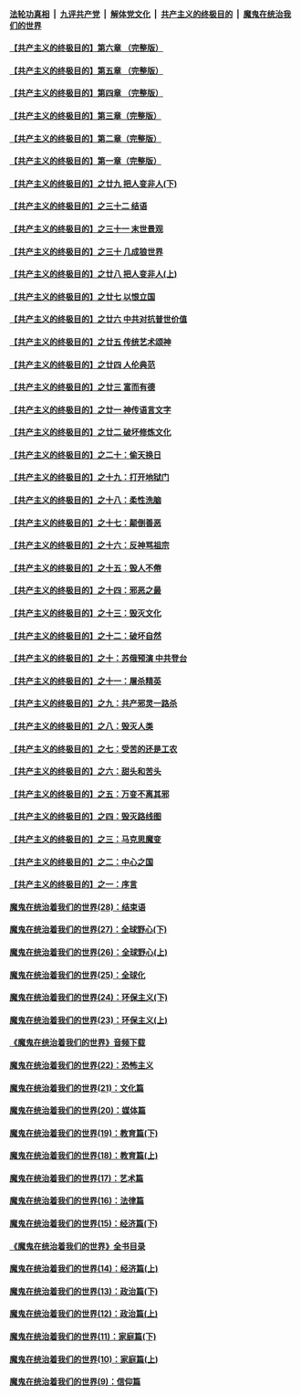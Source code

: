 ####  [法轮功真相](../../../../basic/blob/master/README.md?t=06082031) &nbsp;|&nbsp; [九评共产党](../../../../9ping.md/blob/master/README.md?t=06082031) &nbsp;|&nbsp; [解体党文化](../../../../jtdwh.md/blob/master/README.md?t=06082031)  &nbsp;|&nbsp; [共产主义的终极目的](../../../../gczydzjmd.md/blob/master/README.md?t=06082031) &nbsp;|&nbsp; [魔鬼在统治我们的世界](../../../../mgztzwmdsj.md/blob/master/README.md?t=06082031) 

#### [【共产主义的终极目的】第六章 （完整版）](../pages/nsc422/n11428913.md?t=06082031) 

#### [【共产主义的终极目的】第五章 （完整版）](../pages/nsc422/n11428912.md?t=06082031) 

#### [【共产主义的终极目的】第四章 （完整版）](../pages/nsc422/n11428907.md?t=06082031) 

#### [【共产主义的终极目的】第三章（完整版）](../pages/nsc422/n11428848.md?t=06082031) 

#### [【共产主义的终极目的】第二章（完整版）](../pages/nsc422/n11428831.md?t=06082031) 

#### [【共产主义的终极目的】第一章（完整版）](../pages/nsc422/n11417651.md?t=06082031) 

#### [【共产主义的终极目的】之廿九 把人变非人(下)](../pages/nsc422/n11344140.md?t=06082031) 

#### [【共产主义的终极目的】之三十二 结语](../pages/nsc422/n11360535.md?t=06082031) 

#### [【共产主义的终极目的】之三十一 末世景观](../pages/nsc422/n11351129.md?t=06082031) 

#### [【共产主义的终极目的】之三十 几成狼世界](../pages/nsc422/n11348280.md?t=06082031) 

#### [【共产主义的终极目的】之廿八 把人变非人(上)](../pages/nsc422/n11340492.md?t=06082031) 

#### [【共产主义的终极目的】之廿七 以恨立国](../pages/nsc422/n11336944.md?t=06082031) 

#### [【共产主义的终极目的】之廿六 中共对抗普世价值](../pages/nsc422/n11324785.md?t=06082031) 

#### [【共产主义的终极目的】之廿五 传统艺术颂神](../pages/nsc422/n11296396.md?t=06082031) 

#### [【共产主义的终极目的】之廿四 人伦典范](../pages/nsc422/n11296397.md?t=06082031) 

#### [【共产主义的终极目的】之廿三 富而有德](../pages/nsc422/n11283598.md?t=06082031) 

#### [【共产主义的终极目的】之廿一 神传语言文字](../pages/nsc422/n11263265.md?t=06082031) 

#### [【共产主义的终极目的】之廿二 破坏修炼文化](../pages/nsc422/n11245728.md?t=06082031) 

#### [【共产主义的终极目的】之二十：偷天换日](../pages/nsc422/n11238846.md?t=06082031) 

#### [【共产主义的终极目的】之十九：打开地狱门](../pages/nsc422/n11206376.md?t=06082031) 

#### [【共产主义的终极目的】之十八：柔性洗脑](../pages/nsc422/n11199994.md?t=06082031) 

#### [【共产主义的终极目的】之十七：颠倒善恶](../pages/nsc422/n11179782.md?t=06082031) 

#### [【共产主义的终极目的】之十六：反神骂祖宗](../pages/nsc422/n11166798.md?t=06082031) 

#### [【共产主义的终极目的】之十五：毁人不倦](../pages/nsc422/n11166792.md?t=06082031) 

#### [【共产主义的终极目的】之十四：邪恶之最](../pages/nsc422/n11150249.md?t=06082031) 

#### [【共产主义的终极目的】之十三：毁灭文化](../pages/nsc422/n11135227.md?t=06082031) 

#### [【共产主义的终极目的】之十二：破坏自然](../pages/nsc422/n11135214.md?t=06082031) 

#### [【共产主义的终极目的】之十：苏俄预演 中共登台](../pages/nsc422/n11118424.md?t=06082031) 

#### [【共产主义的终极目的】之十一：屠杀精英](../pages/nsc422/n11118442.md?t=06082031) 

#### [【共产主义的终极目的】之九：共产邪灵一路杀](../pages/nsc422/n11114139.md?t=06082031) 

#### [【共产主义的终极目的】之八：毁灭人类](../pages/nsc422/n11108503.md?t=06082031) 

#### [【共产主义的终极目的】之七：受苦的还是工农](../pages/nsc422/n11101809.md?t=06082031) 

#### [【共产主义的终极目的】之六：甜头和苦头](../pages/nsc422/n11096971.md?t=06082031) 

#### [【共产主义的终极目的】之五：万变不离其邪](../pages/nsc422/n11091285.md?t=06082031) 

#### [【共产主义的终极目的】之四：毁灭路线图](../pages/nsc422/n11086284.md?t=06082031) 

#### [【共产主义的终极目的】之三：马克思魔变](../pages/nsc422/n11061941.md?t=06082031) 

#### [【共产主义的终极目的】之二：中心之国](../pages/nsc422/n11047728.md?t=06082031) 

#### [【共产主义的终极目的】之一：序言](../pages/nsc422/n11086077.md?t=06082031) 

#### [魔鬼在统治着我们的世界(28)：结束语](../pages/nsc422/n10936246.md?t=06082031) 

#### [魔鬼在统治着我们的世界(27)：全球野心(下)](../pages/nsc422/n10928319.md?t=06082031) 

#### [魔鬼在统治着我们的世界(26)：全球野心(上)](../pages/nsc422/n10900318.md?t=06082031) 

#### [魔鬼在统治着我们的世界(25)：全球化](../pages/nsc422/n10788205.md?t=06082031) 

#### [魔鬼在统治着我们的世界(24)：环保主义(下)](../pages/nsc422/n10695307.md?t=06082031) 

#### [魔鬼在统治着我们的世界(23)：环保主义(上)](../pages/nsc422/n10688613.md?t=06082031) 

#### [《魔鬼在统治着我们的世界》音频下载](../pages/nsc422/n10635553.md?t=06082031) 

#### [魔鬼在统治着我们的世界(22)：恐怖主义](../pages/nsc422/n10614727.md?t=06082031) 

#### [魔鬼在统治着我们的世界(21)：文化篇](../pages/nsc422/n10597706.md?t=06082031) 

#### [魔鬼在统治着我们的世界(20)：媒体篇](../pages/nsc422/n10586579.md?t=06082031) 

#### [魔鬼在统治着我们的世界(19)：教育篇(下)](../pages/nsc422/n10564808.md?t=06082031) 

#### [魔鬼在统治着我们的世界(18)：教育篇(上)](../pages/nsc422/n10526970.md?t=06082031) 

#### [魔鬼在统治着我们的世界(17)：艺术篇](../pages/nsc422/n10499093.md?t=06082031) 

#### [魔鬼在统治着我们的世界(16)：法律篇](../pages/nsc422/n10485969.md?t=06082031) 

#### [魔鬼在统治着我们的世界(15)：经济篇(下)](../pages/nsc422/n10469975.md?t=06082031) 

#### [《魔鬼在统治着我们的世界》全书目录](../pages/nsc422/n10464261.md?t=06082031) 

#### [魔鬼在统治着我们的世界(14)：经济篇(上)](../pages/nsc422/n10457370.md?t=06082031) 

#### [魔鬼在统治着我们的世界(13)：政治篇(下)](../pages/nsc422/n10448270.md?t=06082031) 

#### [魔鬼在统治着我们的世界(12)：政治篇(上)](../pages/nsc422/n10444576.md?t=06082031) 

#### [魔鬼在统治着我们的世界(11)：家庭篇(下)](../pages/nsc422/n10440961.md?t=06082031) 

#### [魔鬼在统治着我们的世界(10)：家庭篇(上)](../pages/nsc422/n10435448.md?t=06082031) 

#### [魔鬼在统治着我们的世界(9)：信仰篇](../pages/nsc422/n10432159.md?t=06082031) 

